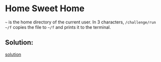 # Home Sweet Home

`~` is the home directory of the current user. In 3 characters, `/challenge/run ~/f` copies the file to `~/f` and prints it to the terminal.

## Solution:
[solution](09_Home_Sweet_Home.png)
